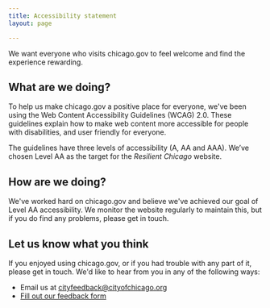 ```yaml
---
title: Accessibility statement
layout: page

---
```



We want everyone who visits chicago.gov to feel welcome and find the experience rewarding.

## What are we doing?

To help us make chicago.gov a positive place for everyone, we've been using the Web Content Accessibility Guidelines (WCAG) 2.0. These guidelines explain how to make web content more accessible for people with disabilities, and user friendly for everyone.

The guidelines have three levels of accessibility (A, AA and AAA). We’ve chosen Level AA as the target for the _Resilient Chicago_ website.

## How are we doing?

We've worked hard on chicago.gov and believe we've achieved our goal of Level AA accessibility. We monitor the website regularly to maintain this, but if you do find any problems, please get in touch.

## Let us know what you think

If you enjoyed using chicago.gov, or if you had trouble with any part of it, please get in touch. We'd like to hear from you in any of the following ways:

* Email us at cityfeedback@cityofchicago.org
* [Fill out our feedback form](https://webapps1.cityofchicago.org/eforms/contactUsForm)

